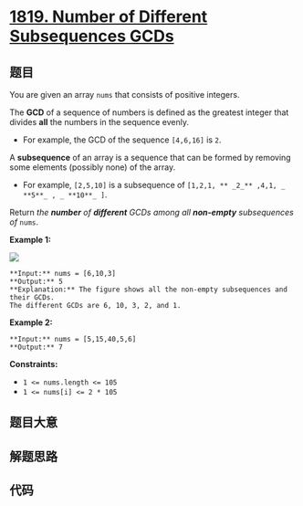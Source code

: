 # [1819. Number of Different Subsequences GCDs](https://leetcode.com/problems/number-of-different-subsequences-gcds)

## 题目

You are given an array `nums` that consists of positive integers.

The **GCD** of a sequence of numbers is defined as the greatest integer that
divides **all** the numbers in the sequence evenly.

  * For example, the GCD of the sequence `[4,6,16]` is `2`.

A **subsequence** of an array is a sequence that can be formed by removing
some elements (possibly none) of the array.

  * For example, `[2,5,10]` is a subsequence of `[1,2,1, ** _2_** ,4,1, _ **5**_ , _ **10**_ ]`.

Return _the **number** of **different** GCDs among all **non-empty**
subsequences of_ `nums`.



**Example 1:**

![](https://assets.leetcode.com/uploads/2021/03/17/image-1.png)

    
    
    **Input:** nums = [6,10,3]
    **Output:** 5
    **Explanation:** The figure shows all the non-empty subsequences and their GCDs.
    The different GCDs are 6, 10, 3, 2, and 1.
    

**Example 2:**

    
    
    **Input:** nums = [5,15,40,5,6]
    **Output:** 7
    



**Constraints:**

  * `1 <= nums.length <= 105`
  * `1 <= nums[i] <= 2 * 105`


## 题目大意

## 解题思路

## 代码

```javascript

```
